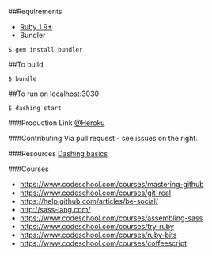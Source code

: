 
##Requirements
* [Ruby 1.9+](https://www.ruby-lang.org/en/downloads/) 
* Bundler 
```
$ gem install bundler
```
##To build
```
$ bundle
```
##To run on localhost:3030
```
$ dashing start
```

###Production Link
[@Heroku](http://kitchen-dashboard.herokuapp.com)

###Contributing
Via pull request - see issues on the right.

###Resources
[Dashing basics](http://dashing.io/)

###Courses
- https://www.codeschool.com/courses/mastering-github
- https://www.codeschool.com/courses/git-real
- https://help.github.com/articles/be-social/
- http://sass-lang.com/
-	https://www.codeschool.com/courses/assembling-sass
-	https://www.codeschool.com/courses/try-ruby
-	https://www.codeschool.com/courses/ruby-bits
- https://www.codeschool.com/courses/coffeescript
